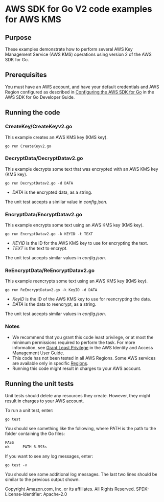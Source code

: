 # AWS SDK for Go V2 code examples for AWS KMS 

## Purpose

These examples demonstrate how to perform several AWS Key Management Service (AWS KMS) 
operations using version 2 of the AWS SDK for Go.

## Prerequisites

You must have an AWS account, and have your default credentials and AWS Region
configured as described in
[Configuring the AWS SDK for Go](https://docs.aws.amazon.com/sdk-for-go/v1/developer-guide/configuring-sdk.html)
in the AWS SDK for Go Developer Guide.

## Running the code

### CreateKey/CreateKeyv2.go

This example creates an AWS KMS key (KMS key).

`go run CreateKeyv2.go`

### DecryptData/DecryptDatav2.go

This example decrypts some text that was encrypted with an AWS KMS key (KMS key).

`go run DecryptDatav2.go -d DATA`

- _DATA_ is the encrypted data, as a string.

The unit test accepts a similar value in _config.json_.

### EncryptData/EncryptDatav2.go

This example encrypts some text using an AWS KMS key (KMS key).

`go run EncryptDatav2.go -k KEYID -t TEXT`

- _KEYID_ is the ID for the AWS KMS key to use for encrypting the text.
- _TEXT_ is the text to encrypt.

The unit test accepts similar values in _config.json_.

### ReEncryptData/ReEncryptDatav2.go

This example reencrypts some text using an AWS KMS key (KMS key).

`go run ReEncryptDatav2.go -k KeyID -d DATA`

- _KeyID_ is the ID of the AWS KMS key to use for reencrypting the data.
- _DATA_ is the data to reencrypt, as a string.

The unit test accepts similar values in _config.json_.

### Notes

- We recommend that you grant this code least privilege,
  or at most the minimum permissions required to perform the task.
  For more information, see
  [Grant Least Privilege](https://docs.aws.amazon.com/IAM/latest/UserGuide/best-practices.html#grant-least-privilege)
  in the AWS Identity and Access Management User Guide.
- This code has not been tested in all AWS Regions.
  Some AWS services are available only in specific
  [Regions](https://aws.amazon.com/about-aws/global-infrastructure/regional-product-services).
- Running this code might result in charges to your AWS account.

## Running the unit tests

Unit tests should delete any resources they create.
However, they might result in charges to your
AWS account.

To run a unit test, enter:

`go test`

You should see something like the following,
where PATH is the path to the folder containing the Go files:

```sh
PASS
ok      PATH 6.593s
```

If you want to see any log messages, enter:

`go test -v`

You should see some additional log messages.
The last two lines should be similar to the previous output shown.

Copyright Amazon.com, Inc. or its affiliates. All Rights Reserved. SPDX-License-Identifier: Apache-2.0

